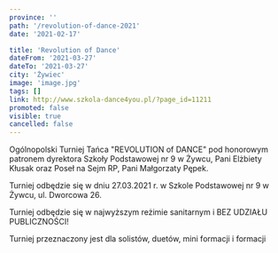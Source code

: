 ```yaml
---
province: ''
path: '/revolution-of-dance-2021'
date: '2021-02-17'

title: 'Revolution of Dance'
dateFrom: '2021-03-27'
dateTo: '2021-03-27'
city: 'Żywiec'
image: 'image.jpg'
tags: []
link: http://www.szkola-dance4you.pl/?page_id=11211
promoted: false
visible: true
cancelled: false
---
```

Ogólnopolski Turniej Tańca "REVOLUTION of DANCE" pod honorowym patronem dyrektora Szkoły Podstawowej nr 9 w Żywcu, Pani Elżbiety Kłusak oraz Poseł na Sejm RP, Pani Małgorzaty Pępek.

Turniej odbędzie się w dniu 27.03.2021 r. w Szkole Podstawowej nr 9 w Żywcu, ul. Dworcowa 26.

Turniej odbędzie się w najwyższym reżimie sanitarnym i BEZ UDZIAŁU PUBLICZNOŚCI!

Turniej przeznaczony jest dla solistów, duetów, mini formacji i formacji
